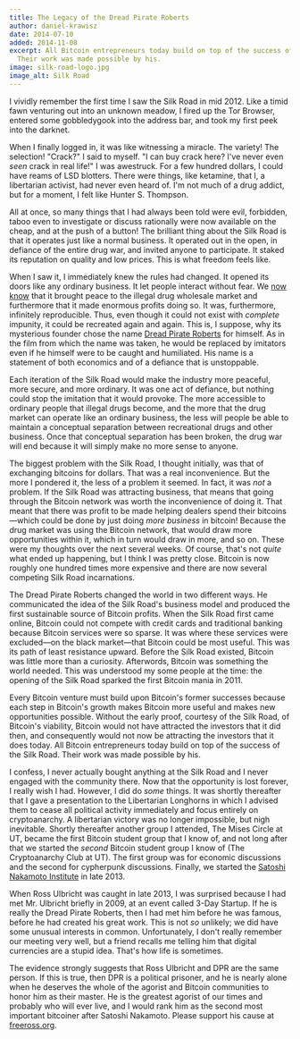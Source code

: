 ```yaml
---
title: The Legacy of the Dread Pirate Roberts
author: daniel-krawisz
date: 2014-07-10
added: 2014-11-08
excerpt: All Bitcoin entrepreneurs today build on top of the success of the Silk Road.
  Their work was made possible by his.
image: silk-road-logo.jpg
image_alt: Silk Road
---
```


I vividly remember the first time I saw the Silk Road in mid 2012. Like a timid fawn venturing out into an unknown meadow, I fired up the Tor Browser, entered some gobbledygook into the address bar, and took my first peek into the darknet.

When I finally logged in, it was like witnessing a miracle. The variety! The selection! "Crack?" I said to myself. "I can buy crack here? I've never even _seen_ crack in real life!" I was awestruck. For a few hundred dollars, I could have reams of LSD blotters. There were things, like ketamine, that I, a libertarian activist, had never even heard of. I'm not much of a drug addict, but for a moment, I felt like Hunter S. Thompson.

All at once, so many things that I had always been told were evil, forbidden, taboo even to investigate or discuss rationally were now available on the cheap, and at the push of a button! The brilliant thing about the Silk Road is that it operates just like a normal business. It operated out in the open, in defiance of the entire drug war, and invited anyone to participate. It staked its reputation on quality and low prices. This is what freedom feels like.

When I saw it, I immediately knew the rules had changed. It opened its doors like any ordinary business. It let people interact without fear. We [now know](http://papers.ssrn.com/sol3/papers.cfm?abstract_id=2436643) that it brought peace to the illegal drug wholesale market and furthermore that it made enormous profits doing so. It was, furthermore, infinitely reproducible. Thus, even though it could not exist with _complete_ impunity, it could be recreated again and again. This is, I suppose, why its mysterious founder chose the name [Dread Pirate Roberts](http://www.forbes.com/sites/andygreenberg/2013/04/29/collected-quotations-of-the-dread-pirate-roberts-founder-of-the-drug-site-silk-road-and-radical-libertarian/) for himself. As in the film from which the name was taken, he would be replaced by imitators even if he himself were to be caught and humiliated. His name is a statement of both economics and of a defiance that is unstoppable.

Each iteration of the Silk Road would make the industry more peaceful, more secure, and more ordinary. It was one act of defiance, but nothing could stop the imitation that it would provoke. The more accessible to ordinary people that illegal drugs become, and the more that the drug market can operate like an ordinary business, the less will people be able to maintain a conceptual separation between recreational drugs and other business. Once that conceptual separation has been broken, the drug war will end because it will simply make no more sense to anyone.

The biggest problem with the Silk Road, I thought initially, was that of exchanging bitcoins for dollars. That was a real inconvenience. But the more I pondered it, the less of a problem it seemed. In fact, it was _not_ a problem. If the Silk Road was attracting business, that means that going through the Bitcoin network was worth the inconvenience of doing it. That meant that there was profit to be made helping dealers spend their bitcoins—which could be done by just doing _more business_ in bitcoin! Because the drug market was using the Bitcoin network, that would draw more opportunities within it, which in turn would draw in more, and so on. These were my thoughts over the next several weeks. Of course, that's not _quite_ what ended up happening, but I think I was pretty close. Bitcoin is now roughly one hundred times more expensive and there are now several competing Silk Road incarnations.

The Dread Pirate Roberts changed the world in two different ways. He communicated the idea of the Silk Road's business model and produced the first sustainable source of Bitcoin profits. When the Silk Road first came online, Bitcoin could not compete with credit cards and traditional banking because Bitcoin services were so sparse. It was where these services were excluded—on the black market—that Bitcoin could be most useful. This was its path of least resistance upward. Before the Silk Road existed, Bitcoin was little more than a curiosity. Afterwords, Bitcoin was something the world needed. This was understood my some people at the time: the opening of the Silk Road sparked the first Bitcoin mania in 2011.

Every Bitcoin venture must build upon Bitcoin's former successes because each step in Bitcoin's growth makes Bitcoin more useful and makes new opportunities possible. Without the early proof, courtesy of the Silk Road, of Bitcoin's viability, Bitcoin would not have attracted the investors that it did then, and consequently would not now be attracting the investors that it does today. All Bitcoin entrepreneurs today build on top of the success of the Silk Road. Their work was made possible by his.

I confess, I never actually bought anything at the Silk Road and I never engaged with the community there. Now that the opportunity is lost forever, I really wish I had. However, I did do _some_ things. It was shortly thereafter that I gave a presentation to the Libertarian Longhorns in which I advised them to cease all political activity immediately and focus entirely on cryptoanarchy. A libertarian victory was no longer impossible, but nigh inevitable. Shortly thereafter another group I attended, The Mises Circle at UT, became the first Bitcoin student group that I know of, and not long after that we started the _second_ Bitcoin student group I know of (The Cryptoanarchy Club at UT). The first group was for economic discussions and the second for cypherpunk discussions. Finally, we started the [Satoshi Nakamoto Institute](/) in late 2013.

When Ross Ulbricht was caught in late 2013, I was surprised because I had met Mr. Ulbricht briefly in 2009, at an event called 3-Day Startup. If he is really the Dread Pirate Roberts, then I had met him before he was famous, before he had created his great work. This is not _so_ unlikely; we did have some unusual interests in common. Unfortunately, I don't really remember our meeting very well, but a friend recalls me telling him that digital currencies are a stupid idea. That's how life is sometimes.

The evidence strongly suggests that Ross Ulbricht and DPR are the same person. If this is true, then DPR is a political prisoner, and he is nearly alone when he deserves the whole of the agorist and Bitcoin communities to honor him as their master. He is the greatest agorist of our times and probably who will ever live, and I would rank him as the second most important bitcoiner after Satoshi Nakamoto. Please support his cause at [freeross.org](http://freeross.org/).

